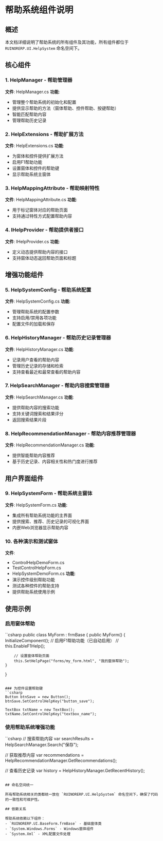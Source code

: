 # 帮助系统组件说明

## 概述

本文档详细说明了帮助系统的所有组件及其功能，所有组件都位于 `RUINORERP.UI.HelpSystem` 命名空间下。

## 核心组件

### 1. HelpManager - 帮助管理器
**文件**: HelpManager.cs
**功能**: 
- 管理整个帮助系统的初始化和配置
- 提供显示帮助的方法（窗体帮助、控件帮助、按键帮助）
- 智能匹配帮助内容
- 管理帮助历史记录

### 2. HelpExtensions - 帮助扩展方法
**文件**: HelpExtensions.cs
**功能**:
- 为窗体和控件提供扩展方法
- 启用F1帮助功能
- 设置窗体和控件的帮助键
- 显示帮助系统主窗体

### 3. HelpMappingAttribute - 帮助映射特性
**文件**: HelpMappingAttribute.cs
**功能**:
- 用于标记窗体对应的帮助页面
- 支持通过特性方式配置帮助内容

### 4. IHelpProvider - 帮助提供者接口
**文件**: IHelpProvider.cs
**功能**:
- 定义动态提供帮助内容的接口
- 支持窗体动态返回帮助页面和标题

## 增强功能组件

### 5. HelpSystemConfig - 帮助系统配置
**文件**: HelpSystemConfig.cs
**功能**:
- 管理帮助系统的配置参数
- 支持启用/禁用各项功能
- 配置文件的加载和保存

### 6. HelpHistoryManager - 帮助历史记录管理器
**文件**: HelpHistoryManager.cs
**功能**:
- 记录用户查看的帮助内容
- 管理历史记录的存储和检索
- 支持查看最近和最常查看的帮助内容

### 7. HelpSearchManager - 帮助内容搜索管理器
**文件**: HelpSearchManager.cs
**功能**:
- 提供帮助内容的搜索功能
- 支持关键词搜索和结果评分
- 返回搜索结果片段

### 8. HelpRecommendationManager - 帮助内容推荐管理器
**文件**: HelpRecommendationManager.cs
**功能**:
- 提供智能帮助内容推荐
- 基于历史记录、内容相关性和热门度进行推荐

## 用户界面组件

### 9. HelpSystemForm - 帮助系统主窗体
**文件**: HelpSystemForm.cs
**功能**:
- 集成所有帮助系统功能的主界面
- 提供搜索、推荐、历史记录的可视化界面
- 内嵌Web浏览器显示帮助内容

### 10. 各种演示和测试窗体
**文件**: 
- ControlHelpDemoForm.cs
- TestControlHelpForm.cs
- HelpSystemDemoForm.cs
**功能**:
- 演示控件级别帮助功能
- 测试各种控件的帮助支持
- 提供帮助系统使用示例

## 使用示例

### 启用窗体帮助
``csharp
public class MyForm : frmBase
{
    public MyForm()
    {
        InitializeComponent();
        // 启用F1帮助功能（已自动启用）
        // this.EnableF1Help();
        
        // 设置窗体帮助页面
        this.SetHelpPage("forms/my_form.html", "我的窗体帮助");
    }
}
```

### 为控件设置帮助键
``csharp
Button btnSave = new Button();
btnSave.SetControlHelpKey("button_save");

TextBox txtName = new TextBox();
txtName.SetControlHelpKey("textbox_name");
```

### 使用帮助系统增强功能
``csharp
// 搜索帮助内容
var searchResults = HelpSearchManager.Search("保存");

// 获取推荐内容
var recommendations = HelpRecommendationManager.GetRecommendations();

// 查看历史记录
var history = HelpHistoryManager.GetRecentHistory();
```

## 命名空间统一

所有帮助系统相关的类都统一放在 `RUINORERP.UI.HelpSystem` 命名空间下，确保了代码的一致性和可维护性。

## 依赖关系

帮助系统依赖以下组件：
- `RUINORERP.UI.BaseForm.frmBase` - 基础窗体类
- `System.Windows.Forms` - Windows窗体组件
- `System.Xml` - XML配置文件处理